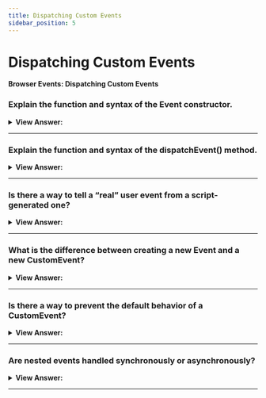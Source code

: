 ```yaml
---
title: Dispatching Custom Events
sidebar_position: 5
---
```


# Dispatching Custom Events

**Browser Events: Dispatching Custom Events**

<head>
  <title>Dispatching Custom Events - JavaScript Interview Questions & Answers</title>
  <meta charSet="utf-8" />
</head>

### Explain the function and syntax of the Event constructor.

<details>
  <summary><strong>View Answer:</strong></summary>
  <div>
  <div><strong>Interview Response:</strong> The Event() constructor creates a new Event. We can create custom events or act on built-in events, such as click, mousedown etc. There two arguments the event type (custom or built-in) and the options. The type is a DOMString representing the name of the event. The second argument is the option which includes the bubble, cancelable, and compose option properties all set to false by default.</div><br />
  <div><strong>Technical Response:</strong> Built-in event classes form a hierarchy, like DOM element classes. The root is the built-in Event class. The Event() constructor creates a new Event. We can create custom events or act on built-in events, such as click, mousedown etc. There two arguments the event type (custom or built-in) and the options. The type is a DOMString representing the name of the event. The second argument is the option which includes the bubble, cancelable, and compose option properties. Bubbles is a Boolean indicating whether the event bubbles, the default is false. Cancelable is also a Boolean indicating whether the event can be cancelled. Composed is a Boolean indicating whether the event will trigger listeners outside of a shadow root, which is also false by default.
  </div><br />
  <div><strong className="codeExample">Code Example:</strong><br /><br />

<strong>Syntax: </strong> const event = new Event("look", &#123;"bubbles":true, "cancelable":false&#125;);<br /><br />

  <div></div>

```js
// create a look event that bubbles up and cannot be canceled
const evt = new Event('look', { bubbles: true, cancelable: false });
document.dispatchEvent(evt);

// event can be dispatched from any element, not only the document
myDiv.dispatchEvent(evt);
```

  </div>
  </div>
</details>

---

### Explain the function and syntax of the dispatchEvent() method.

<details>
  <summary><strong>View Answer:</strong></summary>
  <div>
  <div><strong>Interview Response:</strong> After an event object is created, we should “run” it on an element using the call elem.dispatchEvent(event). Then handlers react on it as if it were a regular browser event. If the event was created with the bubbles flag, then it bubbles up.
    </div><br />
  <div><strong className="codeExample">Code Example:</strong><br /><br />

<strong>Syntax: </strong> elem.dispatchEvent(event);<br /><br />

  <div></div>

```html
<button id="elem" onclick="alert('Click!');">Auto-click</button>

<script>
  let event = new Event('click');
  elem.dispatchEvent(event);
</script>
```

  </div>
  </div>
</details>

---

### Is there a way to tell a “real” user event from a script-generated one?

<details>
  <summary><strong>View Answer:</strong></summary>
  <div>
  <div><strong>Interview Response:</strong> Yes, the isTrusted read-only property of the Event interface is a Boolean that is true when the event was generated by a user action, and false when the event was created or modified by a script or dispatched via dispatchEvent() method.
    </div><br />
  <div><strong className="codeExample">Code Example:</strong><br /><br />

<strong>Syntax: </strong> let eventIsTrusted = event.isTrusted;<br /><br />

  <div></div>

```js
if (e.isTrusted) {
  /* The event is trusted */
} else {
  /* The event is not trusted */
}
```

  </div>
  </div>
</details>

---

### What is the difference between creating a new Event and a new CustomEvent?

<details>
  <summary><strong>View Answer:</strong></summary>
  <div>
  <div><strong>Interview Response:</strong> CustomEvent provides the special detail field for it to evade conflicts with other event properties. In this case, it is the recommended approach. Besides, the event class describes “what kind of event” it is, and if the event is custom, then we should use CustomEvent just to be clear about what it is.</div><br />
  <div><strong>Technical Response:</strong> Technically CustomEvent is the same as Event, with one exception. In the second argument (object) we can add an additional property detail for any custom information that we want to pass with the event. The detail property can have any data. Technically we could live without, because we can assign any properties into a regular new Event object after its creation. But CustomEvent provides the special detail field for it to evade conflicts with other event properties. In this case, it is the recommended approach. Besides, the event class describes “what kind of event” it is, and if the event is custom, then we should use CustomEvent just to be clear about what it is.
  </div><br />
  <div><strong className="codeExample">Code Example:</strong><br /><br />

  <div></div>

```html
<h1 id="elem">Hello for John!</h1>

<script>
  // additional details come with the event to the handler
  elem.addEventListener('hello', function (event) {
    alert(event.detail.name);
  });

  elem.dispatchEvent(
    new CustomEvent('hello', {
      detail: { name: 'John' }, // special detail field
    })
  );
</script>
```

  </div>
  </div>
</details>

---

### Is there a way to prevent the default behavior of a CustomEvent?

<details>
  <summary><strong>View Answer:</strong></summary>
  <div>
  <div><strong>Interview Response:</strong> Yes, you can use event.preventDefault as you would with a regular Event. By calling event.preventDefault(), an event handler may send a signal that those actions should be canceled. In that case the call to elem.dispatchEvent(event) returns false. And the code that dispatched it knows that it should not continue. Please note: the event must have the flag cancelable: true, otherwise the call event.preventDefault() is ignored.
    </div><br />
  <div><strong className="codeExample">Code Example:</strong><br /><br />

  <div></div>

```html
<pre id="rabbit">
  |\   /|
   \|_|/
   /. .\
  =\_Y_/=
   {>o<}
</pre>
<button onclick="hide()">Hide()</button>

<script>
  function hide() {
    let event = new CustomEvent('hide', {
      cancelable: true, // without that flag preventDefault doesn't work
    });
    if (!rabbit.dispatchEvent(event)) {
      alert('The action was prevented by a handler');
    } else {
      rabbit.hidden = true;
    }
  }

  rabbit.addEventListener('hide', function (event) {
    if (confirm('Call preventDefault?')) {
      event.preventDefault();
    }
  });
</script>
```

  </div>
  </div>
</details>

---

### Are nested events handled synchronously or asynchronously?

<details>
  <summary><strong>View Answer:</strong></summary>
  <div>
  <div><strong>Interview Response:</strong> Nested events are handled synchronously by default. Usually, events are processed in a queue. That is: if the browser is processing onclick and a new event occurs, e.g., mouse moved, then it is handling is queued up, corresponding mousemove handlers will be called after onclick processing is finished. The notable exception is when one event is initiated from within another one, e.g., using dispatchEvent. Such events are processed immediately: the new event handlers are called, and then the current event handling is resumed. However, you can implement asynchronous behavior explicitly by using setTimeout method.
    </div><br />
  <div><strong className="codeExample">Code Example:</strong><br /><br />

  <div></div>

```html
<button id="menu">Menu (click me)</button>

<script>
  menu.onclick = function () {
    alert(1);

    menu.dispatchEvent(
      new CustomEvent('menu-open', {
        bubbles: true,
      })
    );

    alert(2);
  };

  // triggers between 1 and 2
  document.addEventListener('menu-open', () => alert('nested'));
</script>
```

  </div>
  </div>
</details>

---
